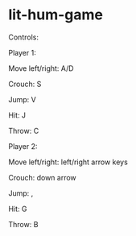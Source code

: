 # lit-hum-game

Controls:

Player 1:

Move left/right: A/D

Crouch: S

Jump: V

Hit: J

Throw: C


Player 2:

Move left/right: left/right arrow keys

Crouch: down arrow

Jump: ,

Hit: G

Throw: B

